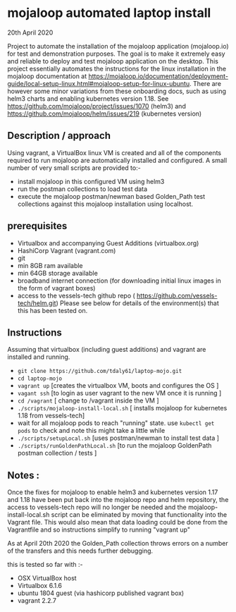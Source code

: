 # mojaloop automated laptop install
20th April 2020

Project to automate the installation of the mojaloop application (mojaloop.io) for test and demonstration purposes. The goal is to make it extremely easy and reliable to deploy and test mojaloop application on the desktop. This project essentially automates the instructions for the linux installation in the mojaloop documentation at https://mojaloop.io/documentation/deployment-guide/local-setup-linux.html#mojaloop-setup-for-linux-ubuntu.  There are however some minor variations from these onboarding docs, such as using helm3 charts and enabling kubernetes version 1.18.  See https://github.com/mojaloop/project/issues/1070 (helm3) and https://github.com/mojaloop/helm/issues/219 (kubernetes version)


## Description / approach
Using vagrant, a VirtualBox linux VM is created and  all of the components required to run mojaloop are automatically  installed and configured. A small number of very small scripts are provided to:-
- install mojaloop in this configured VM using helm3
- run the postman collections to load test data 
- execute the mojaloop postman/newman based Golden_Path test collections against this mojaloop installation using localhost.  

## prerequisites 
- Virtualbox and accompanying Guest Additions (virtualbox.org)
- HashiCorp Vagrant (vagrant.com)
- git 
- min 8GB ram available
- min 64GB storage available
- broadband internet connection (for downloading initial linux images in the form of vagrant boxes)
- access to the vessels-tech github repo ( https://github.com/vessels-tech/helm.git)
Please see below for details of the environment(s) that this has been tested on. 

## Instructions 
Assuming that virtualbox (including guest additions) and vagrant are installed and running.
- `git clone https://github.com/tdaly61/laptop-mojo.git `
- `cd laptop-mojo`
- `vagrant up` [creates the virtualbox VM, boots and configures the OS ]
- `vagant ssh` [to login as user vagrant to the new VM once it is running ]
- `cd /vagrant` [ change to /vagrant inside the VM ]
- `./scripts/mojaloop-install-local.sh` [ installs mojaloop for kubernetes 1.18 from vessels-tech]
- wait for all mojaloop pods to reach "running" state.  use `kubectl get pods` to check and note this might take a little while 
- `./scripts/setupLocal.sh` [uses postman/newman to install test data ]
- `./scripts/runGoldenPathLocal.sh` [to run the mojaloop GoldenPath postman collection / tests ]

## Notes : 
Once the fixes for mojaloop to enable helm3 and kubernetes version 1.17 and 1.18  have been put back into the mojaloop repo and helm repository, the access to vessels-tech repo will no longer be needed and the mojaloop-install-local.sh script can be eliminated by moving that functionality into the Vagrant file. This would also mean that data loading could be done from the Vagrantfile and so instructions simplify to running "vagrant up"

As at April 20th 2020 the Golden_Path collection throws errors on a number of the transfers and this needs further debugging.

this is tested so far with :-
- OSX VirtualBox host
- Virtualbox 6.1.6
- ubuntu 1804 guest (via hashicorp published vagrant box)
- vagrant  2.2.7